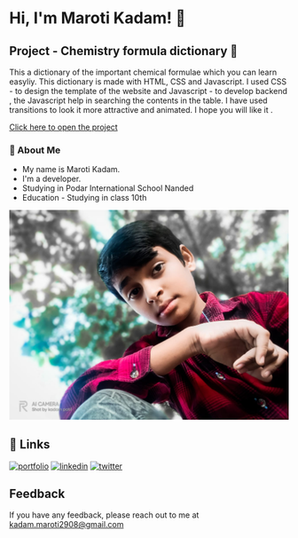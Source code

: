 
# Hi, I'm Maroti Kadam! 👋


## Project - Chemistry formula dictionary 🧪

This a dictionary of the important chemical formulae which you can learn easyliy. This dictionary is made with HTML, CSS and Javascript. I used CSS - to design the template of the website and Javascript - to develop backend , the Javascript help in searching the contents in the table. I have used transitions to look it more attractive and animated. I hope you will like it .

[Click here to open the project](https://marotikadam2007.github.io/Chemistry-formula-dictionary/)



### 🚀 About Me
- My name is Maroti Kadam.
- I'm a developer.
- Studying in Podar International School Nanded
- Education - Studying in class 10th 




![Logo](customerImage.jpg)


## 🔗 Links
[![portfolio](https://img.shields.io/badge/my_blog-000?style=for-the-badge&logo=ko-fi&logoColor=white)](https://marotikadam2007.blogspot.com/)
[![linkedin](https://img.shields.io/badge/youtube-ff0000?style=for-the-badge&logo=youtube&logoColor=white)](https://www.youtube.com/)
[![twitter](https://img.shields.io/badge/Instagram-bf00ff?style=for-the-badge&logo=instagram&logoColor=white)](https://instagram.com/)


## Feedback

If you have any feedback, please reach out to me at kadam.maroti2908@gmail.com

